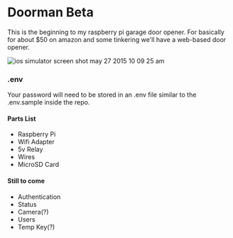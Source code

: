 # Doorman Beta
This is the beginning to my raspberry pi garage door opener. For basically for about $50 on amazon and some tinkering we'll have a web-based door opener.

![ios simulator screen shot may 27 2015 10 09 25 am](https://cloud.githubusercontent.com/assets/51578/7837942/32492788-0458-11e5-9851-71353a70e806.png)

### .env
Your password will need to be stored in an .env file similar to the .env.sample inside the repo.

#### Parts List
- Raspberry Pi
- Wifi Adapter
- 5v Relay
- Wires
- MicroSD Card

#### Still to come
- Authentication
- Status
- Camera(?)
- Users
- Temp Key(?)
